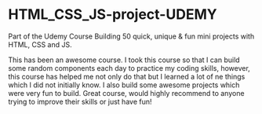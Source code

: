 # HTML_CSS_JS-project-UDEMY

Part of the Udemy Course Building 50 quick, unique & fun mini projects with HTML, CSS and JS.

This has been an awesome course. I took this course so that I can build some random components each day to practice my coding skills, however, this course has helped me not only do that but I learned a lot of ne things which I did not initially know. I also build some awesome projects which were very fun to build. Great course, would highly recommend to anyone trying to improve their skills or just have fun!
